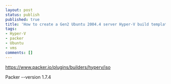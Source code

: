 ```yaml
---
layout: post
status: publish
published: true
title: 'How to create a Gen2 Ubuntu 2004.4 server Hyper-V build template in Packer'
tags: 
- Hyper-V
- packer
- Ubuntu
- vms
comments: []
---
```



https://www.packer.io/plugins/builders/hyperv/iso

Packer --version 1.7.4

